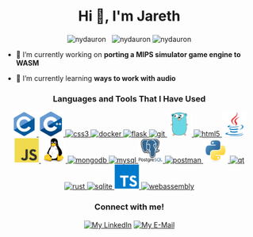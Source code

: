 <link rel="stylesheet" href="https://cdn.jsdelivr.net/gh/devicons/devicon@v2.15.1/devicon.min.css">

<h1 align="center">Hi 👋, I'm Jareth</h1>

<div align="center">
  <picture align="center">
    <source media="(prefers-color-scheme: dark)" srcset="https://github-readme-stats-git-masterrstaa-rickstaa.vercel.app/api/top-langs?username=nydauron&show_icons=true&locale=en&layout=compact&theme=radical">
    <img align="center" src="https://github-readme-stats-git-masterrstaa-rickstaa.vercel.app/api/top-langs?username=nydauron&show_icons=true&locale=en&layout=compact&theme=default" alt="nydauron"  height="175"/>
  </picture>
  &nbsp;
  <picture align="center">
    <source media="(prefers-color-scheme: dark)" srcset="https://github-readme-stats-git-masterrstaa-rickstaa.vercel.app/api?username=nydauron&count_private=true&show_icons=true&locale=en&theme=radical">
    <img align="center" src="https://github-readme-stats-git-masterrstaa-rickstaa.vercel.app/api?username=nydauron&count_private=true&show_icons=true&locale=en&theme=default" alt="nydauron" height="175"/>
  </picture>
  <picture align="center">
    <source media="(prefers-color-scheme: dark)" srcset="https://github-readme-streak-stats.herokuapp.com/?user=nydauron&theme=radical">
    <img align="center" src="https://github-readme-streak-stats.herokuapp.com/?user=nydauron&theme=default" alt="nydauron"/>
  </picture>
</div>

- 🔭 I’m currently working on **porting a MIPS simulator game engine to WASM**

- 🌱 I’m currently learning **ways to work with audio**

<h3 align="center">Languages and Tools That I Have Used</h3>
<p align="center">
  <a href="https://www.cprogramming.com/" target="_blank" rel="noreferrer">
    <img src="https://raw.githubusercontent.com/devicons/devicon/master/icons/c/c-original.svg" alt="c" width="50" height="50"/>
  </a>
  <a href="https://www.w3schools.com/cpp/" target="_blank" rel="noreferrer">
    <img src="https://raw.githubusercontent.com/devicons/devicon/master/icons/cplusplus/cplusplus-original.svg" alt="cplusplus" width="50" height="50"/>
  </a>
  <a href="https://www.w3schools.com/css/" target="_blank" rel="noreferrer">
    <img src="https://deviconapi.vercel.app/css3?version=plain-wordmark" alt="css3" width="50" height="50"/>
  </a>
  <a href="https://www.docker.com/" target="_blank" rel="noreferrer">
    <img src="https://cdn.jsdelivr.net/gh/devicons/devicon/icons/docker/docker-original.svg" alt="docker" width="50" height="50"/>
  </a>
  <a href="https://flask.palletsprojects.com/" target="_blank" rel="noreferrer">
    <picture>
      <source media="(prefers-color-scheme: dark)" srcset="https://deviconapi.vercel.app/flask?theme=dark&size=50">
      <img alt="flask" src="https://deviconapi.vercel.app/flask?theme=light&size=50">
    </picture>
  </a>
  <a href="https://git-scm.com/" target="_blank" rel="noreferrer">
    <img src="https://www.vectorlogo.zone/logos/git-scm/git-scm-icon.svg" alt="git" width="50" height="50"/>
  </a>
  <a href="https://golang.org" target="_blank" rel="noreferrer">
    <img src="https://raw.githubusercontent.com/devicons/devicon/master/icons/go/go-original.svg" alt="go" width="50" height="50"/>
  </a>
  <a href="https://www.w3.org/html/" target="_blank" rel="noreferrer">
    <img src="https://deviconapi.vercel.app/html5?version=plain-wordmark" alt="html5" width="50" height="50"/>
  </a>
  <a href="https://www.java.com" target="_blank" rel="noreferrer">
    <img src="https://raw.githubusercontent.com/devicons/devicon/master/icons/java/java-original.svg" alt="java" width="50" height="50"/>
  </a>
  <a href="https://developer.mozilla.org/en-US/docs/Web/JavaScript" target="_blank" rel="noreferrer">
    <img src="https://raw.githubusercontent.com/devicons/devicon/master/icons/javascript/javascript-original.svg" alt="javascript" width="50" height="50"/>
  </a>
  <a href="https://www.linux.org/" target="_blank" rel="noreferrer">
    <img src="https://raw.githubusercontent.com/devicons/devicon/master/icons/linux/linux-original.svg" alt="linux" width="50" height="50"/>
  </a>
  <a href="https://www.mongodb.com/" target="_blank" rel="noreferrer"> 
    <img src="https://cdn.jsdelivr.net/gh/devicons/devicon/icons/mongodb/mongodb-original.svg" alt="mongodb" width="50" height="50"/>
  </a>
  <a href="https://www.mysql.com/" target="_blank" rel="noreferrer">
    <img src="https://deviconapi.vercel.app/mysql" alt="mysql" width="50" height="50"/>
  </a>
  <a href="https://www.postgresql.org" target="_blank" rel="noreferrer">
    <img src="https://raw.githubusercontent.com/devicons/devicon/master/icons/postgresql/postgresql-original-wordmark.svg" alt="postgresql" width="50" height="50"/>
  </a>
  <a href="https://postman.com" target="_blank" rel="noreferrer">
    <img src="https://www.vectorlogo.zone/logos/getpostman/getpostman-icon.svg" alt="postman" width="50" height="50"/>
  </a>
  <a href="https://www.python.org" target="_blank" rel="noreferrer">
    <img src="https://raw.githubusercontent.com/devicons/devicon/master/icons/python/python-original.svg" alt="python" width="50" height="50"/>
  </a>
  <a href="https://www.qt.io/" target="_blank" rel="noreferrer">
    <img src="https://upload.wikimedia.org/wikipedia/commons/0/0b/Qt_logo_2016.svg" alt="qt" width="50" height="50"/>
  </a>
  <a href="https://www.rust-lang.org" target="_blank" rel="noreferrer">
    <picture>
      <source media="(prefers-color-scheme: dark)" srcset="https://deviconapi.vercel.app/rust?theme=dark&size=50">
      <img alt="rust" src="https://deviconapi.vercel.app/rust?theme=light&size=50">
    </picture>
  </a>
  <a href="https://www.sqlite.org/" target="_blank" rel="noreferrer">
    <img src="https://www.vectorlogo.zone/logos/sqlite/sqlite-icon.svg" alt="sqlite" width="40" height="50"/>
  </a>
  <a href="https://www.typescriptlang.org/" target="_blank" rel="noreferrer">
    <img src="https://raw.githubusercontent.com/devicons/devicon/master/icons/typescript/typescript-original.svg" alt="typescript" width="50" height="50"/>
  </a>
  <a href="https://webassembly.org/" target="_blank" rel="noreferrer">
    <img alt="webassembly" src="https://upload.wikimedia.org/wikipedia/commons/1/1f/WebAssembly_Logo.svg" width="50" height="50"/>
  </a>
</p>

<h3 align="center">Connect with me!</h3>
<p align="center">
  <a href="https://linkedin.com/in/jarethgomes" target="blank"><img align="center" src="https://deviconapi.vercel.app/linkedin?size=50" alt="My LinkedIn"/></a>
  <a href="mailto:jarethgomes@gmail.com" target="blank"><img align="center" src="https://upload.wikimedia.org/wikipedia/commons/7/7e/Gmail_icon_%282020%29.svg" alt="My E-Mail" width="50" height="50"/></a>
</p>
